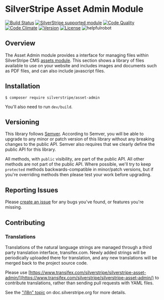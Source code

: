 # SilverStripe Asset Admin Module

[![Build Status](http://img.shields.io/travis/silverstripe/silverstripe-asset-admin.svg?style=flat-square)](https://travis-ci.org/silverstripe/silverstripe-asset-admin)
[![SilverStripe supported module](https://img.shields.io/badge/silverstripe-supported-0071C4.svg)](https://www.silverstripe.org/software/addons/silverstripe-commercially-supported-module-list/)
[![Code Quality](http://img.shields.io/scrutinizer/g/silverstripe/silverstripe-asset-admin.svg?style=flat-square)](https://scrutinizer-ci.com/g/silverstripe/silverstripe-asset-admin)
[![Code Climate](https://codeclimate.com/github/silverstripe/silverstripe-asset-admin/badges/gpa.svg)](https://codeclimate.com/github/silverstripe/silverstripe-asset-admin)
[![Version](http://img.shields.io/packagist/v/silverstripe/asset-admin.svg?style=flat-square)](https://packagist.org/packages/silverstripe/asset-admin)
[![License](http://img.shields.io/packagist/l/silverstripe/asset-admin.svg?style=flat-square)](LICENSE.md)
![helpfulrobot](https://helpfulrobot.io/silverstripe/asset-admin/badge)

## Overview

The Asset Admin module provides a interface for managing files within SilverStripe CMS [assets module](https://github.com/silverstripe/silverstripe-assets). This section shows a library of files available to use on your website and includes images and documents such as PDF files, and can also include javascript files. 

## Installation

```
$ composer require silverstripe/asset-admin
```

You'll also need to run `dev/build`.

## Versioning

This library follows [Semver](http://semver.org). According to Semver, you will be able to upgrade to any minor or patch version of this library without any breaking changes to the public API. Semver also requires that we clearly define the public API for this library.

All methods, with `public` visibility, are part of the public API. All other methods are not part of the public API. Where possible, we'll try to keep `protected` methods backwards-compatible in minor/patch versions, but if you're overriding methods then please test your work before upgrading.

## Reporting Issues

Please [create an issue](http://github.com/silverstripe/silverstripe-asset-admin/issues) for any bugs you've found, or features you're missing.

## Contributing

### Translations

Translations of the natural language strings are managed through a
third party translation interface, transifex.com.
Newly added strings will be periodically uploaded there for translation,
and any new translations will be merged back to the project source code.

Please use [https://www.transifex.com/silverstripe/silverstripe-asset-admin/](https://www.transifex.com/silverstripe/silverstripe-asset-admin/) to contribute translations,
rather than sending pull requests with YAML files.

See the ["i18n" topic](https://docs.silverstripe.org/en/4/developer_guides/i18n/) on doc.silverstripe.org for more details.
